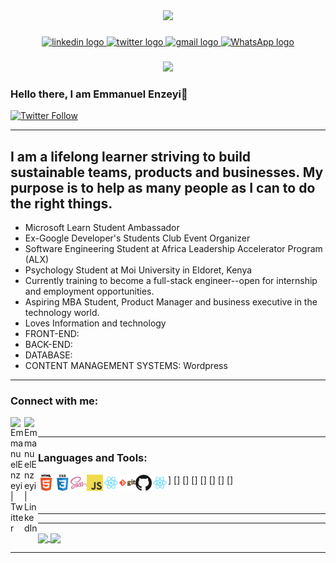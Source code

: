 <div align="center">
  <img height="150" src="https://camo.githubusercontent.com/62da68eb62b1e5f175f7d1f0191dd89a653d7908feb22d37d4a0ab07365d6791/68747470733a2f2f6d656469612e67697068792e636f6d2f6d656469612f4d3967624264396e6244724f5475314d71782f67697068792e676966"  />
</div>

###

<div align="center">
  <a href="https://www.linkedin.com/in/emmanuelenzeyi/">
    <img src="https://img.shields.io/static/v1?message=LinkedIn&logo=linkedin&label=&color=0077B5&logoColor=white&labelColor=&style=for-the-badge" height="25" alt="linkedin logo"  />
  </a>
<a href="https://twitter.com/EmmanuelEnzeyi">
   <img src="https://img.shields.io/static/v1?message=Twitter&logo=twitter&label=&color=1DA1F2&logoColor=white&labelColor=&style=for-the-badge" height="25" alt="twitter logo"  />
  <a/>
 <a href="mailto:emmanuelenzeyi@gmail.com">
    <img src="https://img.shields.io/static/v1?message=Gmail&logo=gmail&label=&color=D14836&logoColor=white&labelColor=&style=for-the-badge" height="25" alt="gmail logo"  />
   <a/>
  <a href="https://wa.me/758800070"> 
  <img src="https://img.shields.io/static/v1?message=WhatsApp&logo=whatsapp&label=&color=25D366&logoColor=white&labelColor=&style=for-the-badge" height="25" alt="WhatsApp logo" />
</a>

 
</div>

###

<div align="center">
  <img src="https://visitor-badge.laobi.icu/badge?page_id=enzeyi"  />
</div>




### Hello there, I am Emmanuel Enzeyi👋 

[![Twitter Follow](https://img.shields.io/twitter/follow/EmmanuelEnzeyi?color=%231DA1F2&logo=Twitter&style=for-the-badge)](https://twitter.com/intent/follow?original_referer=https%3A%2F%2Fgithub.com%2Fclifford_ouma&screen_name=clifford_ouma)


--- 

## I am a lifelong learner striving to build sustainable teams, products and businesses. My purpose is to help as many people as I can to do the right things.

- Microsoft Learn Student Ambassador
- Ex-Google Developer's Students Club Event Organizer
- Software Engineering Student at Africa Leadership Accelerator Program (ALX)
- Psychology Student at Moi University in Eldoret, Kenya
- Currently training to become a full-stack engineer--open for internship and employment opportunities.
- Aspiring MBA Student, Product Manager and business executive in the technology world.
- Loves Information and technology
- FRONT-END: 
- BACK-END: 
- DATABASE: 
- CONTENT MANAGEMENT SYSTEMS: Wordpress


---

### Connect with me:

[<img align="left" alt="EmmanuelEnzeyi | Twitter" width="22px" src="https://cdn.jsdelivr.net/npm/simple-icons@v3/icons/twitter.svg" />][twitter]
[<img align="left" alt="EmmanuelEnzeyi | LinkedIn" width="22px" src="https://cdn.jsdelivr.net/npm/simple-icons@v3/icons/linkedin.svg" />][linkedin]


<br />

---

### Languages and Tools:

<img align="left" alt="HTML5" width="26px" src="https://raw.githubusercontent.com/github/explore/80688e429a7d4ef2fca1e82350fe8e3517d3494d/topics/html/html.png" />]
[<img align="left" alt="CSS3" width="26px" src="https://raw.githubusercontent.com/github/explore/80688e429a7d4ef2fca1e82350fe8e3517d3494d/topics/css/css.png" />]
[<img align="left" alt="JavaScript" width="26px" src="https://raw.githubusercontent.com/github/explore/80688e429a7d4ef2fca1e82350fe8e3517d3494d/topics/sass/sass.png" />]
[<img align="left" alt="Bootstrap" width="26px" src="https://raw.githubusercontent.com/github/explore/80688e429a7d4ef2fca1e82350fe8e3517d3494d/topics/javascript/javascript.png" />]
[<img align="left" alt="Wordpress" width="26px" src="https://raw.githubusercontent.com/github/explore/80688e429a7d4ef2fca1e82350fe8e3517d3494d/topics/react/react.png" />]
[<img align="left" alt="Git" width="26px" src="https://raw.githubusercontent.com/github/explore/80688e429a7d4ef2fca1e82350fe8e3517d3494d/topics/git/git.png" />]
[<img align="left" alt="GitHub" width="26px" src="https://raw.githubusercontent.com/github/explore/78df643247d429f6cc873026c0622819ad797942/topics/github/github.png" />]
[<img align="left" alt="Terminal" width="26px" src="https://raw.githubusercontent.com/github/explore/80688e429a7d4ef2fca1e82350fe8e3517d3494d/topics/react-native/react-native.png" />]


<br />

---

---

<a href="https://github.com/enzeyi/github-readme-stats">
  <img align="center" src="https://github-readme-stats.vercel.app/api?username=enzeyi&count_private=true&show_icons=true&theme=gruvbox" />
</a>
<a href="https://github.com/enzeyi/github-readme-stats">
  <img align="center" src="https://github-readme-stats.vercel.app/api/top-langs/?username=enzeyi&layout=compact" />
</a>

---
[twitter]: https://twitter.com/EmmanuelEnzeyi
[linkedin]: https://linkedin.com/in/EmmanuelEnzeyi

